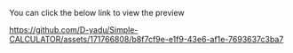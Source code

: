 You can click the below link to view the preview

https://github.com/D-yadu/Simple-CALCULATOR/assets/171766808/b8f7cf9e-e1f9-43e6-af1e-7693637c3ba7

